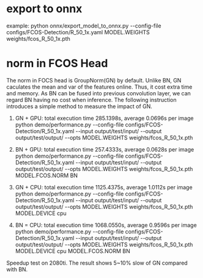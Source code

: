 
# export to onnx
example: python onnx/export_model_to_onnx.py --config-file configs/FCOS-Detection/R_50_1x.yaml MODEL.WEIGHTS weights/fcos_R_50_1x.pth

# norm in FCOS Head
The norm in FOCS head is GroupNorm(GN) by default. Unlike BN, GN caculates the mean and var of the features online. Thus, it cost extra time and memory.
As BN can be fused into previous convolution layer, we can regard BN having no cost when inference. The following instruction introduces a simple method to measure the impact of GN. 

1. GN + GPU: total execution time 285.1398s, average 0.0696s per image
python demo/performance.py --config-file configs/FCOS-Detection/R_50_1x.yaml --input output/test/input/ --output output/test/output/  --opts MODEL.WEIGHTS weights/fcos_R_50_1x.pth

2. BN + GPU: total execution time 257.4333s, average 0.0628s per image
python demo/performance.py --config-file configs/FCOS-Detection/R_50_1x.yaml --input output/test/input/ --output output/test/output/  --opts MODEL.WEIGHTS weights/fcos_R_50_1x.pth MODEL.FCOS.NORM BN

3. GN + CPU: total execution time 1125.4375s, average 1.0112s per image
python demo/performance.py --config-file configs/FCOS-Detection/R_50_1x.yaml --input output/test/input/ --output output/test/output/  --opts MODEL.WEIGHTS weights/fcos_R_50_1x.pth MODEL.DEVICE cpu

4. BN = CPU: total execution time 1068.0550s, average 0.9596s per image
python demo/performance.py --config-file configs/FCOS-Detection/R_50_1x.yaml --input output/test/input/ --output output/test/output/  --opts MODEL.WEIGHTS weights/fcos_R_50_1x.pth MODEL.DEVICE cpu MODEL.FCOS.NORM BN

Speedup test on 2080ti. The result shows 5~10% slow of GN compared with BN.
